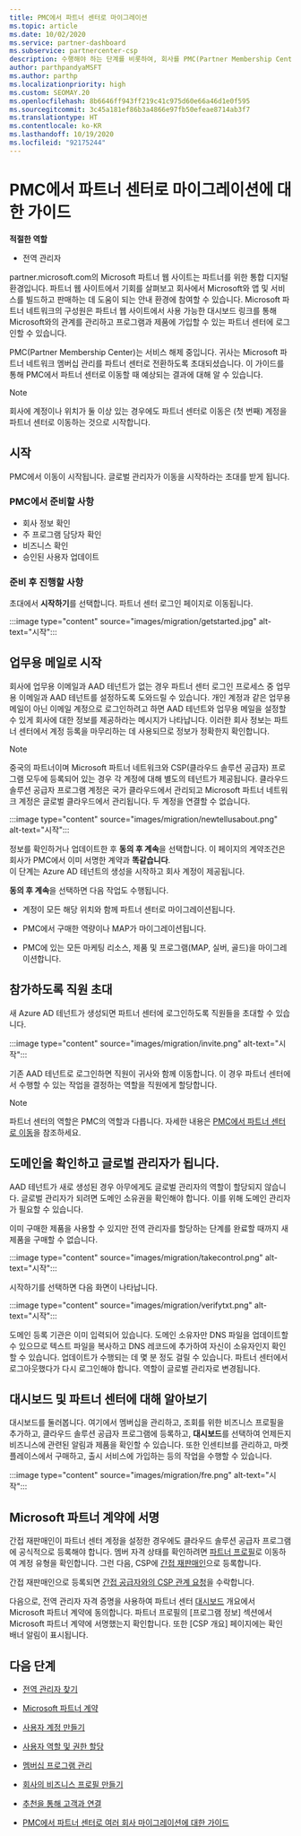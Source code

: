 ```yaml
---
title: PMC에서 파트너 센터로 마이그레이션
ms.topic: article
ms.date: 10/02/2020
ms.service: partner-dashboard
ms.subservice: partnercenter-csp
description: 수행해야 하는 단계를 비롯하여, 회사를 PMC(Partner Membership Center)에서 파트너 센터로 마이그레이션하는 방법에 대해 알아봅니다.
author: parthpandyaMSFT
ms.author: parthp
ms.localizationpriority: high
ms.custom: SEOMAY.20
ms.openlocfilehash: 8b6646ff943ff219c41c975d60e66a46d1e0f595
ms.sourcegitcommit: 3c45a181ef86b3a4866e97fb50efeae8714ab3f7
ms.translationtype: HT
ms.contentlocale: ko-KR
ms.lasthandoff: 10/19/2020
ms.locfileid: "92175244"
---
```

# <a name="guide-to-migrating-from-pmc-to-partner-center"></a>PMC에서 파트너 센터로 마이그레이션에 대한 가이드

**적절한 역할**

- 전역 관리자

partner.microsoft.com의 Microsoft 파트너 웹 사이트는 파트너를 위한 통합 디지털 환경입니다. 파트너 웹 사이트에서 기회를 살펴보고 회사에서 Microsoft와 앱 및 서비스를 빌드하고 판매하는 데 도움이 되는 안내 환경에 참여할 수 있습니다. Microsoft 파트너 네트워크의 구성원은 파트너 웹 사이트에서 사용 가능한 대시보드 링크를 통해 Microsoft와의 관계를 관리하고 프로그램과 제품에 가입할 수 있는 파트너 센터에 로그인할 수 있습니다.

PMC(Partner Membership Center)는 서비스 해제 중입니다. 귀사는 Microsoft 파트너 네트워크 멤버십 관리를 파트너 센터로 전환하도록 초대되셨습니다. 이 가이드를 통해 PMC에서 파트너 센터로 이동할 때 예상되는 결과에 대해 알 수 있습니다.

>[!NOTE]
>회사에 계정이나 위치가 둘 이상 있는 경우에도 파트너 센터로 이동은 (첫 번째) 계정을 파트너 센터로 이동하는 것으로 시작합니다.

## <a name="get-started"></a>시작

PMC에서 이동이 시작됩니다. 글로벌 관리자가 이동을 시작하라는 초대를 받게 됩니다.

### <a name="prepare-in-pmc"></a>PMC에서 준비할 사항

- 회사 정보 확인
- 주 프로그램 담당자 확인
- 비즈니스 확인
- 승인된 사용자 업데이트

### <a name="when-youre-ready"></a>준비 후 진행할 사항

초대에서 **시작하기**를 선택합니다. 파트너 센터 로그인 페이지로 이동됩니다.

:::image type="content" source="images/migration/getstarted.jpg" alt-text="시작":::

## <a name="start-with-your-work-email"></a>업무용 메일로 시작

회사에 업무용 이메일과 AAD 테넌트가 없는 경우 파트너 센터 로그인 프로세스 중 업무용 이메일과 AAD 테넌트를 설정하도록 도와드릴 수 있습니다. 개인 계정과 같은 업무용 메일이 아닌 이메일 계정으로 로그인하려고 하면 AAD 테넌트와 업무용 메일을 설정할 수 있게 회사에 대한 정보를 제공하라는 메시지가 나타납니다. 이러한 회사 정보는 파트너 센터에서 계정 등록을 마무리하는 데 사용되므로 정보가 정확한지 확인합니다.

>[!NOTE]
>중국의 파트너이며 Microsoft 파트너 네트워크와 CSP(클라우드 솔루션 공급자) 프로그램 모두에 등록되어 있는 경우 각 계정에 대해 별도의 테넌트가 제공됩니다. 클라우드 솔루션 공급자 프로그램 계정은 국가 클라우드에서 관리되고 Microsoft 파트너 네트워크 계정은 글로벌 클라우드에서 관리됩니다. 두 계정을 연결할 수 없습니다.

:::image type="content" source="images/migration/newtellusabout.png" alt-text="시작":::

정보를 확인하거나 업데이트한 후 **동의 후 계속**을 선택합니다.
이 페이지의 계약조건은 회사가 PMC에서 이미 서명한 계약과 **똑같습니다**.  
이 단계는 Azure AD 테넌트의 생성을 시작하고 회사 계정이 제공됩니다.

**동의 후 계속**을 선택하면 다음 작업도 수행됩니다.

- 계정이 모든 해당 위치와 함께 파트너 센터로 마이그레이션됩니다.

- PMC에서 구매한 역량이나 MAP가 마이그레이션됩니다.

- PMC에 있는 모든 마케팅 리소스, 제품 및 프로그램(MAP, 실버, 골드)을 마이그레이션합니다.

## <a name="invite-employees-to-join-you"></a>참가하도록 직원 초대

새 Azure AD 테넌트가 생성되면 파트너 센터에 로그인하도록 직원들을 초대할 수 있습니다.

:::image type="content" source="images/migration/invite.png" alt-text="시작":::

기존 AAD 테넌트로 로그인하면 직원이 귀사와 함께 이동합니다. 이 경우 파트너 센터에서 수행할 수 있는 작업을 결정하는 역할을 직원에게 할당합니다. 

>[!NOTE] 
>파트너 센터의 역할은 PMC의 역할과 다릅니다. 자세한 내용은 [PMC에서 파트너 센터로 이동](move-pmc-pc-map.md)을 참조하세요.

## <a name="verify-your-domain-and-become-a-global-admin"></a>도메인을 확인하고 글로벌 관리자가 됩니다.  

AAD 테넌트가 새로 생성된 경우 아무에게도 글로벌 관리자의 역할이 할당되지 않습니다. 글로벌 관리자가 되려면 도메인 소유권을 확인해야 합니다. 이를 위해 도메인 관리자가 필요할 수 있습니다.

이미 구매한 제품을 사용할 수 있지만 전역 관리자를 할당하는 단계를 완료할 때까지 새 제품을 구매할 수 없습니다.

:::image type="content" source="images/migration/takecontrol.png" alt-text="시작":::

시작하기를 선택하면 다음 화면이 나타납니다.

:::image type="content" source="images/migration/verifytxt.png" alt-text="시작":::

도메인 등록 기관은 이미 입력되어 있습니다. 도메인 소유자만 DNS 파일을 업데이트할 수 있으므로 텍스트 파일을 복사하고 DNS 레코드에 추가하여 자신이 소유자인지 확인할 수 있습니다. 업데이트가 수행되는 데 몇 분 정도 걸릴 수 있습니다. 파트너 센터에서 로그아웃했다가 다시 로그인해야 합니다. 역할이 글로벌 관리자로 변경됩니다.

## <a name="get-acquainted-with-your-dashboard-and-partner-center"></a>대시보드 및 파트너 센터에 대해 알아보기

대시보드를 둘러봅니다. 여기에서 멤버십을 관리하고, 조회를 위한 비즈니스 프로필을 추가하고, 클라우드 솔루션 공급자 프로그램에 등록하고, **대시보드**를 선택하여 언제든지 비즈니스에 관련된 알림과 제품을 확인할 수 있습니다. 또한 인센티브를 관리하고, 마켓플레이스에서 구매하고, 출시 서비스에 가입하는 등의 작업을 수행할 수 있습니다.  

:::image type="content" source="images/migration/fre.png" alt-text="시작":::

## <a name="sign-the-microsoft-partner-agreement"></a>Microsoft 파트너 계약에 서명

간접 재판매인이 파트너 센터 계정을 설정한 경우에도 클라우드 솔루션 공급자 프로그램에 공식적으로 등록해야 합니다. 멤버 자격 상태를 확인하려면 [파트너 프로필](https://partner.microsoft.com/pcv/accountsettings/partnerprofile)로 이동하여 계정 유형을 확인합니다. 그런 다음, CSP에 [간접 재판매인](enrolling-in-the-csp-program.md)으로 등록합니다.

 간접 재판매인으로 등록되면 [간접 공급자와의 CSP 관계 요청](indirect-reseller-tasks-in-partner-center.md)을 수락합니다.

다음으로, 전역 관리자 자격 증명을 사용하여 파트너 센터 [대시보드](https://partner.microsoft.com/pvc/dashboard) 개요에서 Microsoft 파트너 계약에 동의합니다. 파트너 프로필의 [프로그램 정보] 섹션에서 Microsoft 파트너 계약에 서명했는지 확인합니다. 또한 [CSP 개요] 페이지에는 확인 배너 알림이 표시됩니다. 

## <a name="next-steps"></a>다음 단계

- [전역 관리자 찾기](become-global-admin.md)

- [Microsoft 파트너 계약](microsoft-partner-agreement.md)

- [사용자 계정 만들기](create-user-accounts-and-set-permissions.md)

- [사용자 역할 및 권한 할당](permissions-overview.md)

- [멤버십 프로그램 관리](renew-mpn-offers.md)

- [회사의 비즈니스 프로필 만들기](create-a-marketing-profile.md)

- [추천을 통해 고객과 연결](manage-leads.md)

- [PMC에서 파트너 센터로 여러 회사 마이그레이션에 대한 가이드](move-multiple-companies.md)
